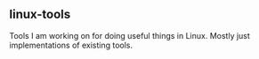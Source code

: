 ## linux-tools

Tools I am working on for doing useful things in Linux.
Mostly just implementations of existing tools.
